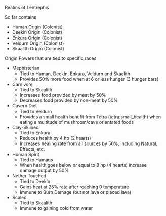 Realms of Lentrephis

So far contains 
+ Human Origin (Colonist)
+ Deekin Origin (Colonist)
+ Enkura Origin (Colonist)
+ Veldurn Origin (Colonist)
+ Skaalith Origin (Colonist)

Origin Powers that are tied to specific races
+ Mephisterian
  - Tied to Human, Deekin, Enkura, Veldurn and Skaalith
  - Provides 50% more food when at 6 or less hunger (3 hunger bars)
+ Carnivore
  -  Tied to Skaalith
  -  Increases food provided by meat by 50%
  -  Decreases food provided by non-meat by 50%
+ Cavern Diet
  - Tied to Veldurn
  - Provides a small health benefit from Tetra (tetra:small_health) when eating a multitude of mushroom/cave orientated foods
+ Clay-Skiined
  - Tied to Enkura
  - Reduces health by 4 hp (2 hearts)
  - Increases healing rate from all sources by 50%, including Natural, Effects, etc.
+ Human Spirit
  - Tied to Humans
  - When health goes below or equal to 8 hp (4 hearts) increase damage output by 50%
+ Nether Touched
  - Tied to Deekin
  - Gains heat at 25% rate after reaching 0 temperature
  - Immune to Burn Damage (but not lava or placed lava)
+ Scaled
  - Tied to Skaalith
  - Immune to gaining cold from water
